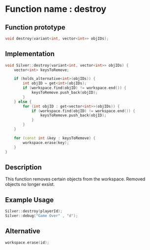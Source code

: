 # Function name : destroy

## Function prototype

```cpp
void destroy(variant<int, vector<int>> objIDs);
```

## Implementation

```cpp
void Silver::destroy(variant<int, vector<int>> objIDs) {
    vector<int> keysToRemove;

    if (holds_alternative<int>(objIDs)) {
        int objID = get<int>(objIDs);
        if (workspace.find(objID) != workspace.end()) {
            keysToRemove.push_back(objID);
        }
    } else {
        for (int objID : get<vector<int>>(objIDs)) {
            if (workspace.find(objID) != workspace.end()) {
                keysToRemove.push_back(objID);
            }
        }
    }

    for (const int &key : keysToRemove) {
        workspace.erase(key);
    }
}
```

## Description
This function removes certain objects from the workspace. Removed objects no longer exsist. 

## Example Usage
```cpp
Silver::destroy(playerId);
Silver::debug("Game Over" , "d");
```

## Alternative
```cpp
workspace.erase(id);
```
